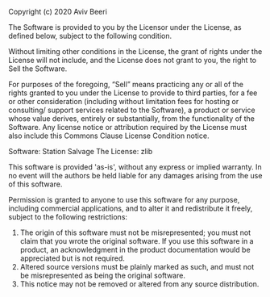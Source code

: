 Copyright (c) 2020 Aviv Beeri

The Software is provided to you by the Licensor under the License, 
as defined below, subject to the following condition.

Without limiting other conditions in the License, the grant of rights 
under the License will not include, and the License does not grant 
to you, the right to Sell the Software.

For purposes of the foregoing, “Sell” means practicing any or all of 
the rights granted to you under the License to provide to third parties, 
for a fee or other consideration (including without limitation fees 
for hosting or consulting/ support services related to the Software), 
a product or service whose value derives, entirely or substantially, 
from the functionality of the Software. Any license notice or attribution 
required by the License must also include this Commons Clause License 
Condition notice.

Software: Station Salvage
The License: zlib

This software is provided 'as-is', without any express or implied
warranty. In no event will the authors be held liable for any damages
arising from the use of this software.

Permission is granted to anyone to use this software for any purpose,
including commercial applications, and to alter it and redistribute it
freely, subject to the following restrictions:

1. The origin of this software must not be misrepresented; you must not
   claim that you wrote the original software. If you use this software
   in a product, an acknowledgment in the product documentation would be
   appreciated but is not required.
2. Altered source versions must be plainly marked as such, and must not be
   misrepresented as being the original software.
3. This notice may not be removed or altered from any source distribution.
